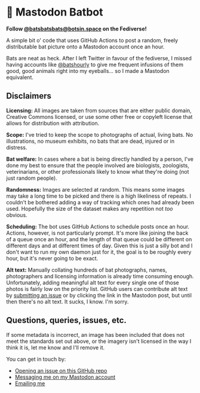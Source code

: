 # 🦇 Mastodon Batbot

**Follow [@batsbatsbats@botsin.space](https://botsin.space/@batsbatsbats) on the Fediverse!**

A simple bit o' code that uses GitHub Actions to post a random, freely distributable bat picture onto a Mastodon account once an hour.

Bats are neat as heck. After I left Twitter in favour of the fediverse, I missed having accounts like [@batshourly](https://twitter.com/batshourly) to give me frequent infusions of them good, good animals right into my eyeballs... so I made a Mastodon equivalent.

## Disclaimers

**Licensing:** All images are taken from sources that are either public domain, Creative Commons licensed, or use some other free or copyleft license that allows for distribution with attribution.

**Scope:** I've tried to keep the scope to photographs of actual, living bats. No illustrations, no museum exhibits, no bats that are dead, injured or in distress.

**Bat welfare:** In cases where a bat is being directly handled by a person, I've done my best to ensure that the people involved are biologists, zoologists, veterinarians, or other professionals likely to know what they're doing (not just random people).

**Randomness:** Images are selected at random. This means some images may take a long time to be picked and there is a high likeliness of repeats. I couldn't be bothered adding a way of tracking which ones had already been used. Hopefully the size of the dataset makes any repetition not _too_ obvious.

**Scheduling:** The bot uses GitHub Actions to schedule posts once an hour. Actions, however, is not particularly prompt. It's more like joining the back of a queue once an hour, and the length of that queue could be different on different days and at different times of day. Given this is just a silly bot and I don't want to run my own daemon just for it, the goal is to be roughly every hour, but it's never going to be exact.

**Alt text:** Manually collating hundreds of bat photographs, names, photographers and licensing information is already time consuming enough. Unfortunately, adding meaningful alt text for every single one of those photos is fairly low on the priority list. GitHub users can contribute alt text by [submitting an issue](https://github.com/querkmachine/bat-bot/issues/new/choose) or by clicking the link in the Mastodon post, but until then there's no alt text. It sucks, I know. I'm sorry.

## Questions, queries, issues, etc.

If some metadata is incorrect, an image has been included that does not meet the standards set out above, or the imagery isn't licensed in the way I think it is, let me know and I'll remove it.

You can get in touch by:

- [Opening an issue on this GitHub repo](https://github.com/querkmachine/bat-bot/issues)
- [Messaging me on my Mastodon account](https://chitter.xyz/@batbeeps)
- [Emailing me](mailto:hi@berly.kim)
